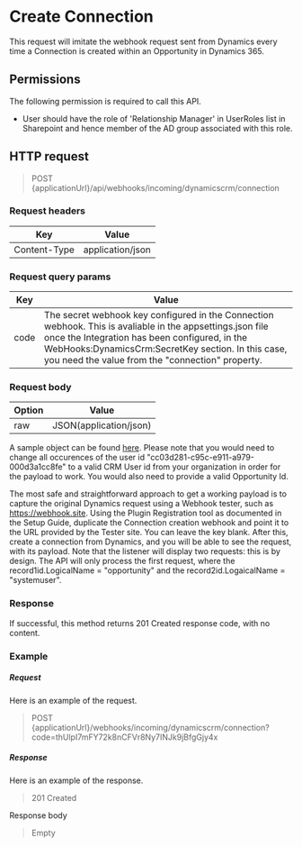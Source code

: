 # Create Connection

This request will imitate the webhook request sent from Dynamics every time a Connection is created within an Opportunity in Dynamics 365.

## Permissions

The following permission is required to call this API.

- User should have the role of &#39;Relationship Manager&#39; in UserRoles list in Sharepoint and hence member of the AD group associated with this role.

## HTTP request

> POST \{applicationUrl}/api/webhooks/incoming/dynamicscrm/connection

### Request headers

| **Key** | **Value** |
| --- | --- |
| Content-Type | application/json |

### Request query params

| **Key** | **Value** |
| --- | --- |
| code | The secret webhook key configured in the Connection webhook. This is avaliable in the appsettings.json file once the Integration has been configured, in the WebHooks:DynamicsCrm:SecretKey section. In this case, you need the value from the "connection" property.|

### Request body

| **Option** | **Value** |
| --- | --- |
| raw | JSON(application/json) |

A sample object can be found [here](SampleConnectionJson.txt). Please note that you would need to change all occurences of the user id "cc03d281-c95c-e911-a979-000d3a1cc8fe" to a valid CRM User id from your organization in order for the payload to work. You would also need to provide a valid Opportunity Id.

The most safe and straightforward approach to get a working payload is to capture the original Dynamics request using a Webhook tester, such as https://webhook.site. Using the Plugin Registration tool as documented in the Setup Guide, duplicate the Connection creation webhook and point it to the URL provided by the Tester site. You can leave the key blank. After this, create a connection from Dynamics, and you will be able to see the request, with its payload. Note that the listener will display two requests: this is by design. The API will only process the first request, where the record1id.LogicalName = "opportunity" and the record2id.LogaicalName = "systemuser".

### Response

If successful, this method returns 201 Created response code, with no content.

### Example

##### Request

Here is an example of the request.

> POST \{applicationUrl}/webhooks/incoming/dynamicscrm/connection?code=thUlpI7mFY72k8nCFVr8Ny7INJk9jBfgGjy4x

##### Response

Here is an example of the response.

> 201 Created

Response body

> Empty



